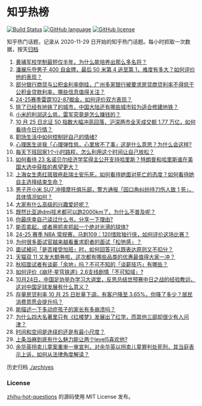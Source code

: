 # 知乎热榜
[![Build Status](https://github.com/ToWeLong/zhihu-hot-questions/workflows/CI/badge.svg)](https://github.com/ToWeLong/zhihu-hot-questions/actions)
[![GitHub language](https://img.shields.io/badge/language-golang-orange.svg)](https://golang.org/)
[![GitHub license](https://img.shields.io/github/license/ToWeLong/zhihu-hot-questions)](https://github.com/ToWeLong/zhihu-hot-questions/blob/main/LICENSE)

知乎热门话题，记录从 2020-11-29 日开始的知乎热门话题。每小时抓取一次数据，按天[归档](./archives)

<!-- BEGIN -->

1. [黄埔军校学制最短仅半年，为什么能培养出那么多名将？](https://www.zhihu.com/question/500754086)
1. [潘展乐夺男子 400 自金牌，最后 50 米第 4 追至第 1，难度有多大？如何评价他的表现？](https://www.zhihu.com/question/1949210359)
1. [部分银行商贷与公积金利率倒挂，广州多家银行被要求房贷商贷利率不得低于公积金贷款利率，哪些信息值得关注？](https://www.zhihu.com/question/1911241430)
1. [24-25赛季雷霆102-87掘金，如何评价双方表现？](https://www.zhihu.com/question/2013725686)
1. [除了已经有地铁了的城市，中国大陆还有哪些城市较为适合修建地铁？](https://www.zhihu.com/question/665009229)
1. [小米的利润这么低，雷军究竟是怎么赚钱的？](https://www.zhihu.com/question/276650054)
1. [10 月 25 日北证 50 指数大幅冲高回落，沪深两市全天成交额 1.77 万亿，如何看待今日行情？](https://www.zhihu.com/question/1996951543)
1. [职场生活中如何控制好自己的情绪?](https://www.zhihu.com/question/1885464143)
1. [心理医生说我「心理弹性低，心里放不了事」这是什么意思？为什么会这样?](https://www.zhihu.com/question/1351629179)
1. [每天下班回家1个小时路程，怎么利用这个时间让自己放松？](https://www.zhihu.com/question/1149506486)
1. [如何看待 23 名诺贝尔经济学奖得主公开支持哈里斯？特朗普和哈里斯谁在美国大选中获胜的希望更大？](https://www.zhihu.com/question/1925713761)
1. [上海女生患红斑狼疮赴瑞士安乐死，如何看待她面对死亡的态度？如何看待她自主选择结束生命？](https://www.zhihu.com/question/2001437757)
1. [男子开小米 SU7 冲撞摩托俱乐部，警方通报「因口角纠纷持刀伤人致 1 死」，具体情况如何？](https://www.zhihu.com/question/1967796030)
1. [大家有什么高级的兴趣爱好呢？](https://www.zhihu.com/question/668097120)
1. [既然比亚迪dmi技术都可以跑2000km了，为什么不普及呢？](https://www.zhihu.com/question/1342958842)
1. [你最庆幸自己读过什么书，分享一下理由?](https://www.zhihu.com/question/1959525830)
1. [能否拿起，或者用抓夹抓起一个绝对光滑的球体?](https://www.zhihu.com/question/722399567)
1. [24-25 赛季 NBA 常规赛，马刺109：120惜败独行侠，如何评价这场比赛？](https://www.zhihu.com/question/2002448613)
1. [为何很多面试官越来越看重求职者的面试「松弛感」？](https://www.zhihu.com/question/668860830)
1. [面试被问「是否接受加班」时，如何回答可以既表达原则又不扣分？](https://www.zhihu.com/question/668860791)
1. [天猫双 11 又发大额券啦，这次都有哪些品类的优惠最值得大家一冲？](https://www.zhihu.com/question/1933959522)
1. [秋招面试者有谈薪「余地」吗？不可不知的「谈薪技巧」有哪些？](https://www.zhihu.com/question/807044569)
1. [如何评价《崩坏·星穹铁道》2.6支线剧情「不可知域」?](https://www.zhihu.com/question/1923819474)
1. [10月24日，中国足协举办学习大讲堂，反思总结世预赛中日之战的经验教训，这对中国足球发展有什么意义？](https://www.zhihu.com/question/1994263641)
1. [存量房贷利率 10 月 25 日批量下调，有客户降至 3.65%，你降了多少？居民消费意愿会提升吗？](https://www.zhihu.com/question/1995673475)
1. [能描述一下多动症孩子的家长有多崩溃吗？](https://www.zhihu.com/question/616185742)
1. [为什么四大名著里只有《红楼梦》发展出了红学，而其他三部却很少有人问津？](https://www.zhihu.com/question/37665538)
1. [时间和空间是连续的还是有最小尺度？](https://www.zhihu.com/question/1628137338)
1. [上条当麻到底有什么魅力能让两个level5喜欢他?](https://www.zhihu.com/question/439400827)
1. [余华英拐卖儿童案重审一审宣判，对余华英以拐卖儿童罪判处死刑，其当庭表示上诉，如何从法律角度解读？](https://www.zhihu.com/question/2007216240)

<!-- END -->

历史归档 [./archives](./archives)


### License
[zhihu-hot-questions](https://github.com/towelong/zhihu-hot-questions) 的源码使用 MIT License 发布。
